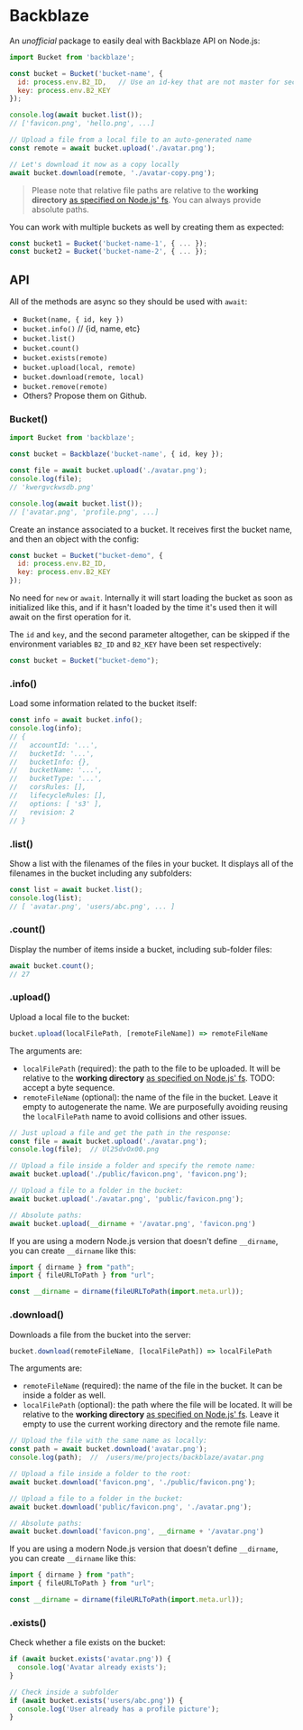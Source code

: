 # Backblaze

An *unofficial* package to easily deal with Backblaze API on Node.js:

```js
import Bucket from 'backblaze';

const bucket = Bucket('bucket-name', {
  id: process.env.B2_ID,   // Use an id-key that are not master for security
  key: process.env.B2_KEY
});

console.log(await bucket.list());
// ['favicon.png', 'hello.png', ...]

// Upload a file from a local file to an auto-generated name
const remote = await bucket.upload('./avatar.png');

// Let's download it now as a copy locally
await bucket.download(remote, './avatar-copy.png');
```

> Please note that relative file paths are relative to the **working directory** [as specified on Node.js' fs](https://nodejs.org/api/fs.html#fs_file_paths). You can always provide absolute paths.

You can work with multiple buckets as well by creating them as expected:

```js
const bucket1 = Bucket('bucket-name-1', { ... });
const bucket2 = Bucket('bucket-name-2', { ... });
```



## API

All of the methods are async so they should be used with `await`:

- `Bucket(name, { id, key })`
- `bucket.info()` // {id, name, etc}
- `bucket.list()`
- `bucket.count()`
- `bucket.exists(remote)`
- `bucket.upload(local, remote)`
- `bucket.download(remote, local)`
- `bucket.remove(remote)`
- Others? Propose them on Github.



### Bucket()

```js
import Bucket from 'backblaze';

const bucket = Backblaze('bucket-name', { id, key });

const file = await bucket.upload('./avatar.png');
console.log(file);
// 'kwergvckwsdb.png'

console.log(await bucket.list());
// ['avatar.png', 'profile.png', ...]
```

Create an instance associated to a bucket. It receives first the bucket name, and then an object with the config:

```js
const bucket = Bucket("bucket-demo", {
  id: process.env.B2_ID,
  key: process.env.B2_KEY
});
```

No need for `new` or `await`. Internally it will start loading the bucket as soon as initialized like this, and if it hasn't loaded by the time it's used then it will await on the first operation for it.

The `id` and `key`, and the second parameter altogether, can be skipped if the environment variables `B2_ID` and `B2_KEY` have been set respectively:

```js
const bucket = Bucket("bucket-demo");
```



### .info()

Load some information related to the bucket itself:

```js
const info = await bucket.info();
console.log(info);
// {
//   accountId: '...',
//   bucketId: '...',
//   bucketInfo: {},
//   bucketName: '...',
//   bucketType: '...',
//   corsRules: [],
//   lifecycleRules: [],
//   options: [ 's3' ],
//   revision: 2
// }
```



### .list()

Show a list with the filenames of the files in your bucket. It displays all of the filenames in the bucket including any subfolders:

```js
const list = await bucket.list();
console.log(list);
// [ 'avatar.png', 'users/abc.png', ... ]
```



### .count()

Display the number of items inside a bucket, including sub-folder files:

```js
await bucket.count();
// 27
```



### .upload()

Upload a local file to the bucket:

```js
bucket.upload(localFilePath, [remoteFileName]) => remoteFileName
```

The arguments are:

- `localFilePath` (required): the path to the file to be uploaded. It will be relative to the **working directory** [as specified on Node.js' fs](https://nodejs.org/api/fs.html#fs_file_paths). TODO: accept a byte sequence.
- `remoteFileName` (optional): the name of the file in the bucket. Leave it empty to autogenerate the name. We are purposefully avoiding reusing the `localFilePath` name to avoid collisions and other issues.

```js
// Just upload a file and get the path in the response:
const file = await bucket.upload('./avatar.png');
console.log(file);  // Ul25dvOx00.png

// Upload a file inside a folder and specify the remote name:
await bucket.upload('./public/favicon.png', 'favicon.png');

// Upload a file to a folder in the bucket:
await bucket.upload('./avatar.png', 'public/favicon.png');

// Absolute paths:
await bucket.upload(__dirname + '/avatar.png', 'favicon.png')
```

If you are using a modern Node.js version that doesn't define `__dirname`, you can create `__dirname` like this:

```jsx
import { dirname } from "path";
import { fileURLToPath } from "url";

const __dirname = dirname(fileURLToPath(import.meta.url));
```



### .download()

Downloads a file from the bucket into the server:

```js
bucket.download(remoteFileName, [localFilePath]) => localFilePath
```

The arguments are:

- `remoteFileName` (required): the name of the file in the bucket. It can be inside a folder as well.
- `localFilePath` (optional): the path where the file will be located. It will be relative to the **working directory** [as specified on Node.js' fs](https://nodejs.org/api/fs.html#fs_file_paths). Leave it empty to use the current working directory and the remote file name.


```js
// Upload the file with the same name as locally:
const path = await bucket.download('avatar.png');
console.log(path);  //  /users/me/projects/backblaze/avatar.png

// Upload a file inside a folder to the root:
await bucket.download('favicon.png', './public/favicon.png');

// Upload a file to a folder in the bucket:
await bucket.download('public/favicon.png', './avatar.png');

// Absolute paths:
await bucket.download('favicon.png', __dirname + '/avatar.png')
```

If you are using a modern Node.js version that doesn't define `__dirname`, you can create `__dirname` like this:

```jsx
import { dirname } from "path";
import { fileURLToPath } from "url";

const __dirname = dirname(fileURLToPath(import.meta.url));
```





### .exists()

Check whether a file exists on the bucket:

```js
if (await bucket.exists('avatar.png')) {
  console.log('Avatar already exists');
}

// Check inside a subfolder
if (await bucket.exists('users/abc.png')) {
  console.log('User already has a profile picture');
}
```
